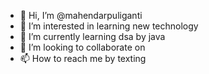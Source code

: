 - 👋 Hi, I’m @mahendarpuliganti
- 👀 I’m interested in learning new technology
- 🌱 I’m currently learning dsa by java
- 💞️ I’m looking to collaborate on 
- 📫 How to reach me by texting

<!---
mahendarpuliganti/mahendarpuliganti is a ✨ special ✨ repository because its `README.md` (this file) appears on your GitHub profile.
You can click the Preview link to take a look at your changes.
--->
